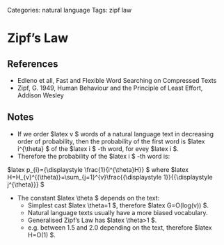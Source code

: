 Categories: natural language
Tags: zipf
      law

# Zipf’s Law

## References

- Edleno et all, Fast and Flexible Word Searching on Compressed Texts
- Zipf, G. 1949, Human Behaviour and the Principle of Least Effort, Addison Wesley

## Notes

- If we order $latex v $ words of a natural language text in decreasing order of probability, then the probability of the first word is $latex i^{\theta} $ of the $latex i $ -th word, for evey $latex i $.
- Therefore the probability of the $latex i $ -th word is:

$latex p_{i}={\displaystyle \frac{1}{i^{\theta}H}} $ where $latex H=H_{v}^{(\theta)}=\sum_{j=1}^{v}\frac{{\displaystyle 1}}{{\displaystyle j^{\theta}}} $

- The constant $latex \theta $ depends on the text:
  - Simplest cast $latex \theta=1 $, therefore $latex G=O(log(v)) $.
  - Natural language texts usually have a more biased vocabulary.
  - Generalised Zipf’s Law has $latex \theta>1 $.
  - e.g. between 1.5 and 2.0 depending on the text, therefore $latex H=O(1) $.

